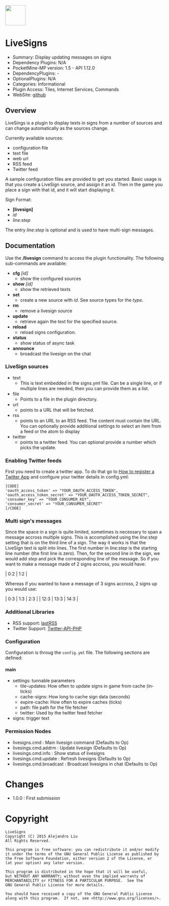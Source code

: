 <img src="https://raw.githubusercontent.com/alejandroliu/bad-plugins/master/Media/rss.png" style="width:64px;height:64px" width="64" height="64"/>

# LiveSigns

* Summary: Display updating messages on signs
* Dependency Plugins: N/A
* PocketMine-MP version: 1.5 - API 1.12.0
* DependencyPlugins: -
* OptionalPlugins: N/A
* Categories: Informational
* Plugin Access: Tiles, Internet Services, Commands
* WebSite: [github](https://github.com/alejandroliu/bad-plugins/tree/master/RssSigns)

## Overview


LiveSings is a plugin to display texts in signs from a number of
sources and can change automatically as the sources change.

Currently available sources:

* configuration file
* text file
* web url
* RSS feed
* Twitter feed

A sample configuration files are provided to get you started.  Basic
usage is that you create a LiveSign source, and assign it an id.  Then
in the game you place a sign with that id, and it will start
displaying it.


Sign Format:

* **[livesign]**
* _id_
* _line:step_

The entry _line:step_ is optional and is used to have multi-sign
messages.

## Documentation

Use the **/livesign** command to access the plugin functionality.  The following sub-commands are available:

* **cfg** _[id]_
   * show the configured sources
* **show** _[id]_
   * show the retrieved texts
* **set** _<id>_ _<type>_ _<content>_
   * create a new source with _id_.  See source types for the _type_.
* **rm** _<id>_
   * remove a livesign source
* **update** _<id>_
   * retrieve again the text for the specified source.
* **reload** _<id>_
   * reload signs configuration.
* **status**
   * show status of async task
* **announce** _<id>_
   * broadcast the livesign on the chat

### LiveSign sources

* text
  * This is text embedded in the signs.yml file.  Can be
     a single line, or if multiple lines are needed, then
    you can provide them as a list.
* file
  * Points to a file in the plugin directory.
* url
  * points to a URL that will be fetched.
* rss
  * points to an URL to an RSS feed.  The content
     must contain the URL.  You can optionally provide
     additional settings to select an item from a feed or
     the atom to display
* twitter
  * points to a twitter feed.  You can optional provide
     a number which picks the update.

### Enabling Twitter feeds

First you need to create a twitter app.  To do that go to
[How to register a Twitter App](http://iag.me/socialmedia/how-to-create-a-twitter-app-in-8-easy-steps/)
and configure your twitter details in config.yml:

```
[CODE]
'oauth_access_token' => "YOUR_OAUTH_ACCESS_TOKEN",
'oauth_access_token_secret' => "YOUR_OAUTH_ACCESS_TOKEN_SECRET",
'consumer_key' => "YOUR_CONSUMER_KEY",
'consumer_secret' => "YOUR_CONSUMER_SECRET"
[/CODE]
```

### Multi sign's messages

Since the space in a sign is quite limited, sometimes is necessary to
span a message accross multiple signs.  This is accomplished using the
_line:step_ setting that is on the third line of a sign.  The way it
works is that the LiveSign text is split into lines.  The first number
in _line:step_ is the starting line number (the first line is zero).
Then, for the second line in the sign, we would add _step_ and pick
the corresponding line of the message.  So if you want to make a
message made of 2 signs accross, you would have:

| 0:2 | 1:2 |

Whereas if you wanted to have a message of 3 signs accross, 2 signs
up you would use:

| 0:3 | 1:3 | 2:3 |
| 12:3 | 13:3 | 14:3 |


### Additional Libraries

* RSS support: [lastRSS](http://lastrss.webdot.cz/)
* Twitter Support: [Twitter-API-PHP](http://github.com/j7mbo/twitter-api-php)

### Configuration

Configuration is throug the `config.yml` file.
The following sections are defined:

#### main

*  settings: tunnable parameters
	*  tile-updates: How often to update signs in game from cache (in-ticks)
	*  cache-signs: How long to cache sign data (seconds)
	*  expire-cache: How often to expire caches (ticks)
	*  path: file path for the file fetcher
	*  twitter: Used by the twitter feed fetcher
*  signs: trigger text


### Permission Nodes

* livesigns.cmd : Main livesign command
  (Defaults to Op)
* livesings.cmd.addrm : Update livesign
  (Defaults to Op)
* livesings.cmd.info : Show status of livesigns
* livesings.cmd.update : Refresh livesigns
  (Defaults to Op)
* livesings.cmd.broadcast : Broadcast livesigns in chat
  (Defaults to Op)


# Changes

* 1.0.0 : First submission

# Copyright

    LiveSigns
    Copyright (C) 2015 Alejandro Liu
    All Rights Reserved.

    This program is free software: you can redistribute it and/or modify
    it under the terms of the GNU General Public License as published by
    the Free Software Foundation, either version 2 of the License, or
    (at your option) any later version.

    This program is distributed in the hope that it will be useful,
    but WITHOUT ANY WARRANTY; without even the implied warranty of
    MERCHANTABILITY or FITNESS FOR A PARTICULAR PURPOSE.  See the
    GNU General Public License for more details.

    You should have received a copy of the GNU General Public License
    along with this program.  If not, see <http://www.gnu.org/licenses/>.

